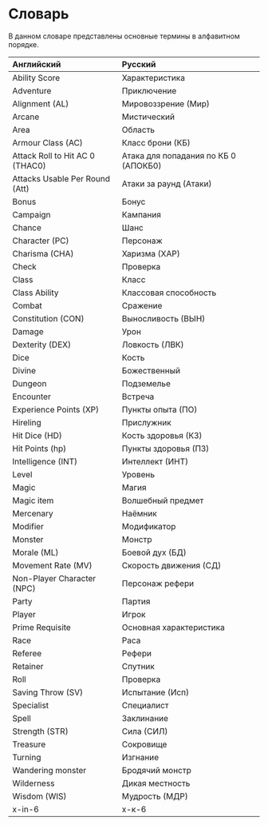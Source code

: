 # Словарь

В данном словаре представлены основные термины в алфавитном порядке.

| Английский                      | Русский                              |
| :------------------------------ | :----------------------------------- |
| Ability Score                   | Характеристика                       |
| Adventure                       | Приключение                          |
| Alignment (AL)                  | Мировоззрение (Мир)                  |
| Arcane                          | Мистический                          |
| Area                            | Область                              |
| Armour Class (AC)               | Класс брони (КБ)                     |
| Attack Roll to Hit AC 0 (THAC0) | Атака для попадания по КБ 0 (АПОКБ0) |
| Attacks Usable Per Round (Att)  | Атаки за раунд (Атаки)               |
| Bonus                           | Бонус                                |
| Campaign                        | Кампания                             |
| Chance                          | Шанс                                 |
| Character (PC)                  | Персонаж                             |
| Charisma (CHA)                  | Харизма (ХАР)                        |
| Check                           | Проверка                             |
| Class                           | Класс                                |
| Class Ability                   | Классовая способность                |
| Combat                          | Сражение                             |
| Constitution (CON)              | Выносливость (ВЫН)                   |
| Damage                          | Урон                                 |
| Dexterity (DEX)                 | Ловкость (ЛВК)                       |
| Dice                            | Кость                                |
| Divine                          | Божественный                         |
| Dungeon                         | Подземелье                           |
| Encounter                       | Встреча                              |
| Experience Points (XP)          | Пункты опыта (ПО)                    |
| Hireling                        | Прислужник                           |
| Hit Dice (HD)                   | Кость здоровья (КЗ)                  |
| Hit Points (hp)                 | Пункты здоровья (ПЗ)                 |
| Intelligence (INT)              | Интеллект (ИНТ)                      |
| Level                           | Уровень                              |
| Magic                           | Магия                                |
| Magic item                      | Волшебный предмет                    |
| Mercenary                       | Наёмник                              |
| Modifier                        | Модификатор                          |
| Monster                         | Монстр                               |
| Morale (ML)                     | Боевой дух (БД)                      |
| Movement Rate (MV)              | Скорость движения (СД)               |
| Non-Player Character (NPC)      | Персонаж рефери                      |
| Party                           | Партия                               |
| Player                          | Игрок                                |
| Prime Requisite                 | Основная характеристика              |
| Race                            | Раса                                 |
| Referee                         | Рефери                               |
| Retainer                        | Спутник                              |
| Roll                            | Проверка                             |
| Saving Throw (SV)               | Испытание (Исп)                      |
| Specialist                      | Специалист                           |
| Spell                           | Заклинание                           |
| Strength (STR)                  | Сила (СИЛ)                           |
| Treasure                        | Сокровище                            |
| Turning                         | Изгнание                             |
| Wandering monster               | Бродячий монстр                      |
| Wilderness                      | Дикая местность                      |
| Wisdom (WIS)                    | Мудрость (МДР)                       |
| x-in-6                          | x-к-6                                |
